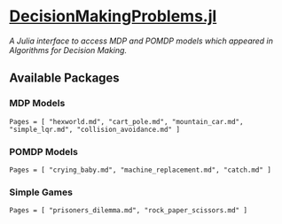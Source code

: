 # [DecisionMakingProblems.jl](https://github.com/algorithmsbooks/DecisionMakingProblems.jl)
*A Julia interface to access MDP and POMDP models which appeared in Algorithms for Decision Making.*

## Available Packages


### MDP Models

```@contents
Pages = [ "hexworld.md", "cart_pole.md", "mountain_car.md", "simple_lqr.md", "collision_avoidance.md" ]
```

### POMDP Models

```@contents
Pages = [ "crying_baby.md", "machine_replacement.md", "catch.md" ]
```

### Simple Games

```@contents
Pages = [ "prisoners_dilemma.md", "rock_paper_scissors.md" ]
```
